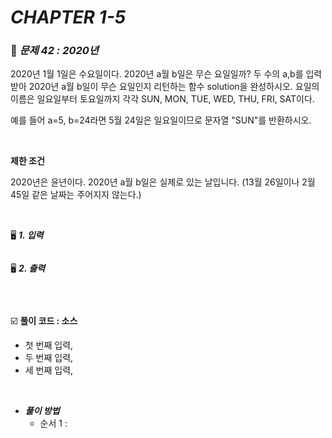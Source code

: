 # _CHAPTER 1-5_

###  :pencil: ***문제 42 :  2020년***

2020년 1월 1일은 수요일이다. 2020년 a월 b일은 무슨 요일일까?
두 수의 a,b를 입력받아 2020년 a월 b일이 무슨 요일인지 리턴하는 함수 solution을 완성하시오.
요일의 이름은 일요일부터 토요일까지 각각 SUN, MON, TUE, WED, THU, FRI, SAT이다.

예를 들어 a=5, b=24라면 5월 24일은 일요일이므로 문자열 "SUN"를 반환하시오.

<br>

**제한 조건**

2020년은 윤년이다.
2020년 a월 b일은 실제로 있는 날입니다.
(13월 26일이나 2월 45일 같은 날짜는 주어지지 않는다.)

<br>

:desktop_computer: ***1. 입력***

```javascript

```

:desktop_computer: ***2. 출력***

```javascript

```

<br>

:ballot_box_with_check: **풀이 코드  : 소스**

- 첫 번째 입력, 
- 두 번째 입력, 
- 세 번째 입력,

<br>

- ***풀이 방법***
  - 순서 1 :

```javascript
```

